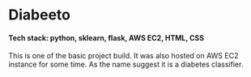 # Diabeeto
#### Tech stack: python, sklearn, flask, AWS EC2, HTML, CSS
This is one of the basic project build. It was also hosted on AWS EC2 instance for some time. As the name suggest it is  a diabetes classifier.
